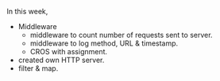 In this week, 
* Middleware
  - middleware to count number of requests sent to server.
  - middleware to log method, URL & timestamp.
  - CROS with assignment.
* created own HTTP server.
* filter & map.
